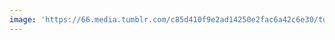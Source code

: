```yaml
---
image: 'https://66.media.tumblr.com/c85d410f9e2ad14250e2fac6a42c6e30/tumblr_n7beqd7nwU1tbdx3so1_r1_1280.jpg'
---
```

